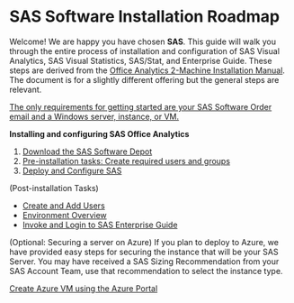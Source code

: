 # SAS Software Installation Roadmap  

Welcome!  We are happy you have chosen **SAS**.  This guide will walk you through the entire process of installation and configuration of SAS Visual Analytics, SAS Visual Statistics, SAS/Stat, and Enterprise Guide.  These steps are derived from the [Office Analytics 2-Machine Installation Manual](https://go.documentation.sas.com/api/docsets/oatmig/7.4/content/oatmig.pdf).  The document is for a slightly different offering but the general steps are relevant.
  
<ins>The only requirements for getting started are your SAS Software Order email and a Windows server, instance, or VM.</ins>

**Installing and configuring SAS Office Analytics**

1. [Download the SAS Software Depot](Download_the_SAS_Software_Depot.md)
2. [Pre-installation tasks: Create required users and groups](Pre-install.md)
3. [Deploy and Configure SAS](Deploy_and_Configure.md)
   
(Post-installation Tasks)
* [Create and Add Users](Add_Users.md)
* [Environment Overview](Environment_Overview.md)
* [Invoke and Login to SAS Enterprise Guide](Enterprise_Guide.md)
  
(Optional:  Securing a server on Azure)
If you plan to deploy to Azure, we have provided easy steps for securing the instance that will be your SAS Server.  You may have received a SAS Sizing Recommendation from your SAS Account Team, use that recommendation to select the instance type. 

   [Create Azure VM using the Azure Portal](Create_VM_using_Azure_Portal.md)

